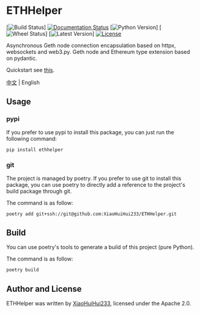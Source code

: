 # ETHHelper

[![Build Status](https://img.shields.io/github/actions/workflow/status/XiaoHuiHui233/ETHHelper/publish.yml)]
[![Documentation Status](https://readthedocs.org/projects/ethhelper/badge/?version=latest)](https://ethhelper.readthedocs.io/en/latest/?badge=latest)
[![Python Version](https://img.shields.io/pypi/pyversions/ethhelper)]
[![Wheel Status](https://img.shields.io/pypi/wheel/ethhelper)]
[![Latest Version](https://img.shields.io/github/v/release/XiaoHuiHui233/ETHHelper)]
[![License](https://img.shields.io/github/license/XiaoHuiHui233/ETHHelper)](https://github.com/XiaoHuiHui233/ETHHelper/blob/main/LICENSE)

Asynchronous Geth node connection encapsulation based on httpx, websockets and web3.py. Geth node and Ethereum type extension based on pydantic.

Quickstart see [this](https://ethhelper.readthedocs.io/en/latest/quickstart.html).

[中文](docs/README_cn.md) | English

## Usage

### pypi

If you prefer to use pypi to install this package, you can just run the following command:

```bash
pip install ethhelper
```

### git

The project is managed by poetry. If you prefer to use git to install this package, you can use poetry to directly add a reference to the project's build package through git.

The command is as follow:

```bash
poetry add git+ssh://git@github.com:XiaoHuiHui233/ETHHelper.git
```

## Build

You can use poetry's tools to generate a build of this project (pure Python).

The command is as follow:

```bash
poetry build
```

## Author and License

ETHHelper was written by [XiaoHuiHui233](https://github.com/XiaoHuiHui233/), licensed under the Apache 2.0.
